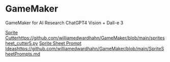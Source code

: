 # GameMaker
GameMaker for AI Research
ChatGPT4 Vision + Dall-e 3


[Sprite Cutter](https://github.com/williamedwardhahn/GameMaker/blob/main/spritesheet_cutter5.py)https://github.com/williamedwardhahn/GameMaker/blob/main/spritesheet_cutter5.py
[Sprite Sheet Prompt Ideas](https://github.com/williamedwardhahn/GameMaker/blob/main/SpriteSheetPrompts.md)https://github.com/williamedwardhahn/GameMaker/blob/main/SpriteSheetPrompts.md
